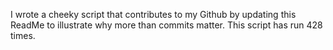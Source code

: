 I wrote a cheeky script that contributes to my Github by updating this ReadMe to illustrate why more than commits matter. This script has run 428 times.